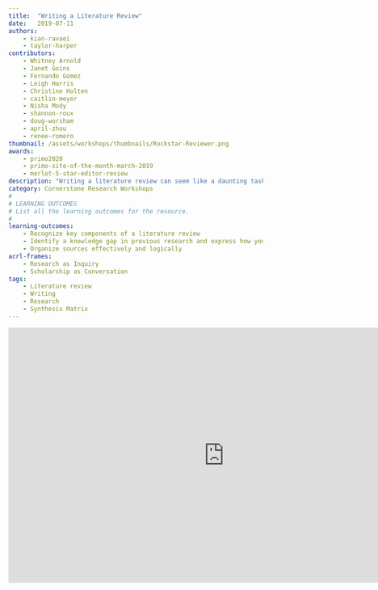 ```yaml
---
title:  "Writing a Literature Review"
date:   2019-07-11
authors:
    - kian-ravaei
    - taylor-harper
contributors:
    - Whitney Arnold
    - Janet Goins
    - Fernando Gomez
    - Leigh Harris
    - Christine Holten
    - caitlin-meyer
    - Nisha Mody
    - shannon-roux
    - doug-worsham
    - april-zhou
    - renee-romero
thumbnail: /assets/workshops/thumbnails/Rockstar-Reviewer.png
awards:
    - primo2020
    - primo-site-of-the-month-march-2019
    - merlot-5-star-editor-review
description: "Writing a literature review can seem like a daunting task. Complete this activity to learn strategies for writing a literature review!"
category: Cornerstone Research Workshops
#
# LEARNING OUTCOMES
# List all the learning outcomes for the resource.
#
learning-outcomes:
    - Recognize key components of a literature review
    - Identify a knowledge gap in previous research and express how you can address the gap
    - Organize sources effectively and logically
acrl-frames:
    - Research as Inquiry
    - Scholarship as Conversation
tags:
    - Literature review
    - Writing
    - Research
    - Synthesis Matrix
---
```

<!--H5P-->
<iframe src="https://ccle.ucla.edu/mod/hvp/embed.php?id=2434230" width="854" height="505" frameborder="0" allowfullscreen="allowfullscreen"></iframe><script src="https://ccle.ucla.edu/mod/hvp/library/js/h5p-resizer.js" charset="UTF-8"></script>
